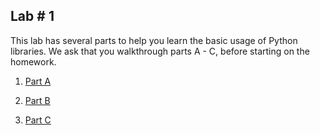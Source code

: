 ## Lab # 1

This lab has several parts to help you learn the basic usage of Python libraries. We ask that you walkthrough parts A - C, before starting on the homework.

1. [Part A](https://github.com/msalloum/econ128/blob/master/Labs/Lab1/Lab1_PartA_Numpy_Pandas_Tutorial.ipynb) 

2. [Part B](https://github.com/msalloum/econ128/blob/master/Labs/Lab1/Labs1_PartB_Statistical_Graphs.ipynb)

3. [Part C](https://github.com/msalloum/econ128/blob/master/Labs/Lab1/Labs1_PartC_Exploratory_Data_Analysis.ipynb)
